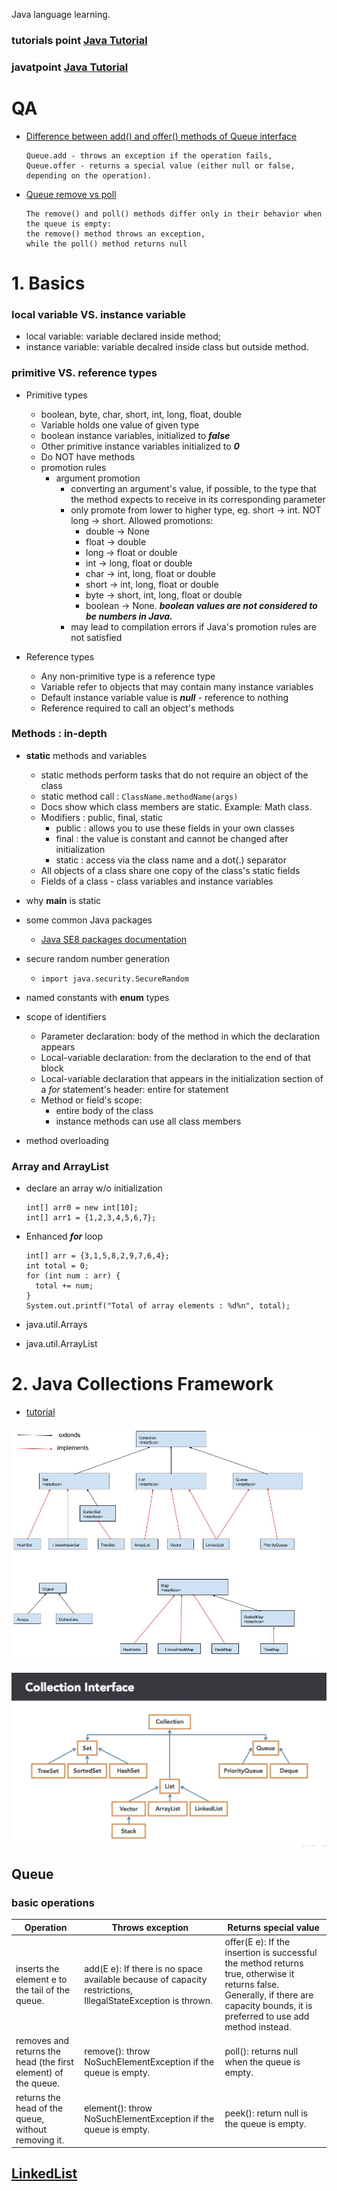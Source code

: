 Java language learning.
### tutorials point [Java Tutorial](https://www.tutorialspoint.com/java/index.htm)
### javatpoint [Java Tutorial](https://www.javatpoint.com/java-tutorial)

# QA
- [Difference between add() and offer() methods of Queue interface](https://stackoverflow.com/questions/20526910/difference-between-add-and-offer-methods-of-queue-interface)
  ```
  Queue.add - throws an exception if the operation fails,
  Queue.offer - returns a special value (either null or false, depending on the operation).
  ```
- [Queue remove vs poll](https://stackoverflow.com/questions/2193450/why-java-provides-two-methods-to-remove-element-from-queue)
  ```
  The remove() and poll() methods differ only in their behavior when the queue is empty:
  the remove() method throws an exception, 
  while the poll() method returns null
  ```

# 1. Basics 
### local variable VS. instance variable
- local variable: variable declared inside method;
- instance variable: variable decalred inside class but outside method.
### primitive VS. reference types
- Primitive types
  - boolean, byte, char, short, int, long, float, double
  - Variable holds one value of given type
  - boolean instance variables, initialized to _**false**_
  - Other primitive instance variables initialized to _**0**_
  - Do NOT have methods
  - promotion rules
    - argument promotion
      - converting an argument's value, if possible, to the type that the method expects to receive in its corresponding parameter
      - only promote from lower to higher type, eg. short -> int. NOT long -> short. Allowed promotions:
        - double -> None
        - float -> double
        - long -> float or double
        - int -> long, float or double
        - char -> int, long, float or double
        - short -> int, long, float or double
        - byte -> short, int, long, float or double
        - boolean -> None. _**boolean values are not considered to be numbers in Java.**_
      - may lead to compilation errors if Java's promotion rules are not satisfied
  
- Reference types
  - Any non-primitive type is a reference type
  - Variable refer to objects that may contain many instance variables
  - Default instance variable value is _**null**_ - reference to nothing
  - Reference required to call an object's methods

### Methods : in-depth
- **static** methods and variables
  - static methods perform tasks that do not require an object of the class
  - static method call : `ClassName.methodName(args)`
  - Docs show which class members are static. Example: Math class.
  - Modifiers : public, final, static
    - public : allows you to use these fields in your own classes
    - final : the value is constant and cannot be changed after initialization
    - static : access via the class name and a dot(.) separator
  - All objects of a class share one copy of the class's static fields
  - Fields of a class - class variables and instance variables
  
- why **main** is static

- some common Java packages
  - [Java SE8 packages documentation](http://docs.oracle.com/javase/8/docs/api/index.html)
  
- secure random number generation
  - `import java.security.SecureRandom`
  
- named constants with **enum** types

- scope of identifiers
  - Parameter declaration: body of the method in which the declaration appears
  - Local-variable declaration: from the declaration to the end of that block
  - Local-variable declaration that appears in the initialization section of a _for_ statement's header: entire for statement
  - Method or field's scope:
    - entire body of the class
    - instance methods can use all class members
    
- method overloading

### Array and ArrayList
- declare an array w/o initialization
  ```
  int[] arr0 = new int[10];
  int[] arr1 = {1,2,3,4,5,6,7};
  ```

- Enhanced _**for**_ loop
  ```
  int[] arr = {3,1,5,8,2,9,7,6,4};
  int total = 0;
  for (int num : arr) {
    total += num;
  }
  System.out.printf("Total of array elements : %d%n", total);
  ```
  
- java.util.Arrays
- java.util.ArrayList

# 2. Java Collections Framework
- [tutorial](http://beginnersbook.com/java-collections-tutorials/)

![Java collections](JAVA-collections.jpg)

![Java collections 2](Java_collections.JPG)

## Queue
### basic operations

 Operation | Throws exception | Returns special value
 --------- | ---------------- | -----------------------
 inserts the element e to the tail of the queue. | add(E e): If there is no space available because of capacity restrictions, IllegalStateException is thrown. | offer(E e): If the insertion is successful the method returns true, otherwise it returns false. Generally, if there are capacity bounds, it is preferred to use add method instead.
 removes and returns the head (the first element) of the queue. | remove(): throw NoSuchElementException if the queue is empty. | poll(): returns null when the queue is empty.
 returns the head of the queue, without removing it. | element(): throw NoSuchElementException if the queue is empty. | peek(): return null is the queue is empty.

## [LinkedList](https://beginnersbook.com/2013/12/linkedlist-in-java-with-example/)


